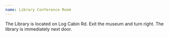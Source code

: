 ```yaml
---
name: Library Conference Room
---
```


The Library is located on Log Cabin Rd. Exit the museum and turn right. The library is immediately next door.